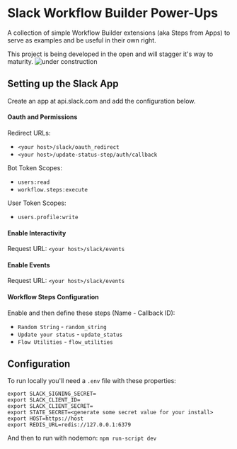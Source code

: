 # Slack Workflow Builder Power-Ups
A collection of simple Workflow Builder extensions (aka Steps from Apps) to serve as examples and be useful in their own right. 

This project is being developed in the open and will stagger it's way to maturity.
![under construction](https://external-content.duckduckgo.com/iu/?u=https%3A%2F%2Fmondrian.mashable.com%2Fuploads%25252Fcard%25252Fimage%25252F168421%25252Ftumblr_ks4m18IymX1qz4u07o1_250.gif%25252Ffull-fit-in__950x534.gif%3Fsignature%3DQmYdcxMZN9xRJEWdrQIXh3KiiUQ%3D%26source%3Dhttps%253A%252F%252Fblueprint-api-production.s3.amazonaws.com&f=1&nofb=1)

## Setting up the Slack App
Create an app at api.slack.com and add the configuration below.

#### Oauth and Permissions
Redirect URLs:
* `<your host>/slack/oauth_redirect`
* `<your host>/update-status-step/auth/callback`

Bot Token Scopes:
* `users:read`
* `workflow.steps:execute`

User Token Scopes:
* `users.profile:write`

#### Enable Interactivity
Request URL: `<your host>/slack/events`

#### Enable Events
Request URL: `<your host>/slack/events`

#### Workflow Steps Configuration
Enable and then define these steps (Name - Callback ID):
* `Random String` - `random_string`
* `Update your status` - `update_status`
* `Flow Utilities` - `flow_utilities`

## Configuration
To run locally you'll need a `.env` file with these properties:

```
export SLACK_SIGNING_SECRET=
export SLACK_CLIENT_ID=
export SLACK_CLIENT_SECRET=
export STATE_SECRET=<generate some secret value for your install>
export HOST=https://host
export REDIS_URL=redis://127.0.0.1:6379
```

And then to run with nodemon: `npm run-script dev`
